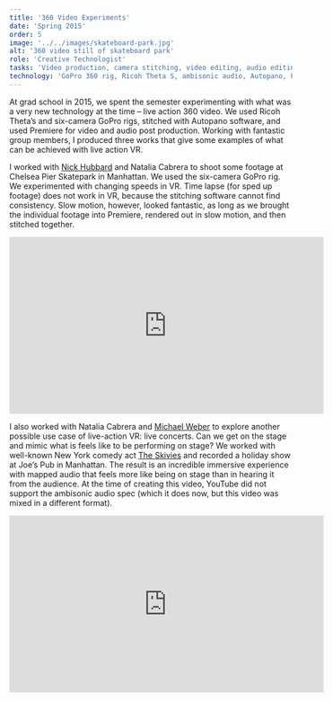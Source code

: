 ```yaml
---
title: '360 Video Experiments'
date: 'Spring 2015'
order: 5
image: '../../images/skateboard-park.jpg'
alt: '360 video still of skateboard park'
role: 'Creative Technologist'
tasks: 'Video production, camera stitching, video editing, audio editing'
technology: 'GoPro 360 rig, Ricoh Theta S, ambisonic audio, Autopano, Premiere'
---
```


At grad school in 2015, we spent the semester experimenting with what was a very new technology at the time – live action 360 video. We used Ricoh Theta’s and six-camera GoPro rigs, stitched with Autopano software, and used Premiere for video and audio post production. Working with fantastic group members, I produced three works that give some examples of what can be achieved with live action VR.

I worked with <a href="http://bluepoetics.portfoliobox.me/">Nick Hubbard</a> and Natalia Cabrera to shoot some footage at Chelsea Pier Skatepark in Manhattan. We used the six-camera GoPro rig. We experimented with changing speeds in VR. Time lapse (for sped up footage) does not work in VR, because the stitching software cannot find consistency. Slow motion, however, looked fantastic, as long as we brought the individual footage into Premiere, rendered out in slow motion, and then stitched together.

<div class="iframeWrapper">
<iframe width="560" height="315" src="https://www.youtube.com/embed/c3-Mt1NXthI" frameborder="0" allow="accelerometer; autoplay; encrypted-media; gyroscope; picture-in-picture" allowfullscreen></iframe>
</div>

I also worked with Natalia Cabrera and <a href="http://michaelweber.squarespace.com/">Michael Weber</a> to explore another possible use case of live-action VR: live concerts. Can we get on the stage and mimic what is feels like to be performing on stage? We worked with well-known New York comedy act <a href="https://www.theskivviesnyc.com/">The Skivies</a> and recorded a holiday show at Joe’s Pub in Manhattan. The result is an incredible immersive experience with mapped audio that feels more like being on stage than in hearing it from the audience. At the time of creating this video, YouTube did not support the ambisonic audio spec (which it does now, but this video was mixed in a different format).

<div class="iframeWrapper">
<iframe width="560" height="315" src="https://www.youtube.com/embed/lDKbhQDCQp0" frameborder="0" allow="accelerometer; autoplay; encrypted-media; gyroscope; picture-in-picture" allowfullscreen></iframe>
</div>

